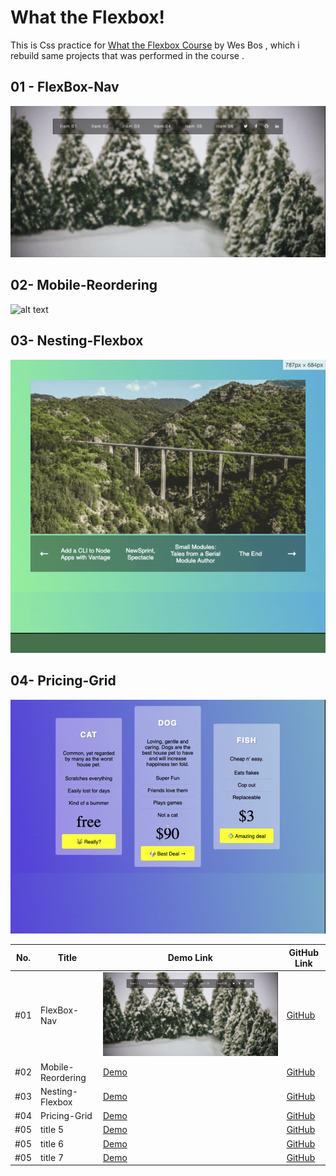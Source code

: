 # What the Flexbox!

This is Css practice for [What the Flexbox Course](http://flexbox.io/) by Wes Bos , which i rebuild same projects that was performed in the course .

## 01 - FlexBox-Nav

![alt text](./01-Flexbox-Nav/screen01.gif)

## 02- Mobile-Reordering

![alt text](./02-Mobile-Reordering/screen02.gif)

## 03- Nesting-Flexbox

![alt text](./03-Nesting-Flexbox/screen03.gif)

## 04- Pricing-Grid

![alt text](./04-Pricing-Grid/screen04.gif)

| No. | Title             | Demo Link                                      | GitHub Link |
| --- | ----------------- | ---------------------------------------------- | ----------- |
| #01 | FlexBox-Nav       | [![alt text](./01-Flexbox-Nav/screen01.gif)]() | [GitHub]()  |
| #02 | Mobile-Reordering | [Demo]()                                       | [GitHub]()  |
| #03 | Nesting-Flexbox   | [Demo]()                                       | [GitHub]()  |
| #04 | Pricing-Grid      | [Demo]()                                       | [GitHub]()  |
| #05 | title 5           | [Demo]()                                       | [GitHub]()  |
| #05 | title 6           | [Demo]()                                       | [GitHub]()  |
| #05 | title 7           | [Demo]()                                       | [GitHub]()  |
